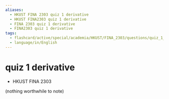 ```yaml
---
aliases:
  - HKUST FINA 2303 quiz 1 derivative
  - HKUST FINA2303 quiz 1 derivative
  - FINA 2303 quiz 1 derivative
  - FINA2303 quiz 1 derivative
tags:
  - flashcard/active/special/academia/HKUST/FINA_2303/questions/quiz_1_derivative
  - language/in/English
---
```


# quiz 1 derivative

- HKUST FINA 2303

\(nothing worthwhile to note\)
